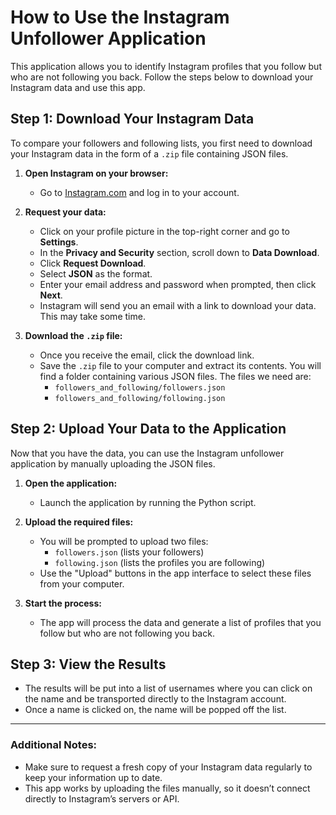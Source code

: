 # **How to Use the Instagram Unfollower Application**

This application allows you to identify Instagram profiles that you follow but who are not following you back. Follow the steps below to download your Instagram data and use this app.

## **Step 1: Download Your Instagram Data**
To compare your followers and following lists, you first need to download your Instagram data in the form of a `.zip` file containing JSON files.

1. **Open Instagram on your browser:**
   - Go to [Instagram.com](https://www.instagram.com) and log in to your account.

2. **Request your data:**
   - Click on your profile picture in the top-right corner and go to **Settings**.
   - In the **Privacy and Security** section, scroll down to **Data Download**.
   - Click **Request Download**.
   - Select **JSON** as the format.
   - Enter your email address and password when prompted, then click **Next**.
   - Instagram will send you an email with a link to download your data. This may take some time.

3. **Download the `.zip` file:**
   - Once you receive the email, click the download link.
   - Save the `.zip` file to your computer and extract its contents. You will find a folder containing various JSON files. The files we need are:
     - `followers_and_following/followers.json`
     - `followers_and_following/following.json`

## **Step 2: Upload Your Data to the Application**
Now that you have the data, you can use the Instagram unfollower application by manually uploading the JSON files.

1. **Open the application:**
   - Launch the application by running the Python script.

2. **Upload the required files:**
   - You will be prompted to upload two files:
     - `followers.json` (lists your followers)
     - `following.json` (lists the profiles you are following)
   - Use the "Upload" buttons in the app interface to select these files from your computer.

3. **Start the process:**
   - The app will process the data and generate a list of profiles that you follow but who are not following you back.

## **Step 3: View the Results**
- The results will be put into a list of usernames where you can click on the name and be transported directly to the Instagram account.
- Once a name is clicked on, the name will be popped off the list.

---

### **Additional Notes:**
- Make sure to request a fresh copy of your Instagram data regularly to keep your information up to date.
- This app works by uploading the files manually, so it doesn’t connect directly to Instagram’s servers or API.

